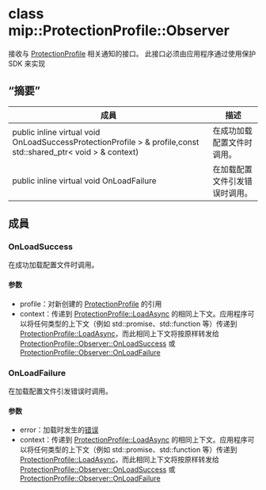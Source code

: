 # <a name="class-mipprotectionprofileobserver"></a>class mip::ProtectionProfile::Observer 
接收与 [ProtectionProfile](#classmip_1_1_protection_profile) 相关通知的接口。
此接口必须由应用程序通过使用保护 SDK 来实现
## <a name="summary"></a>“摘要”
 成員                        | 描述                                
--------------------------------|---------------------------------------------
public inline virtual void OnLoadSuccessProtectionProfile > & profile,const std::shared_ptr< void > & context) | 在成功加载配置文件时调用。
public inline virtual void OnLoadFailure | 在加载配置文件引发错误时调用。
## <a name="members"></a>成員
### <a name="onloadsuccess"></a>OnLoadSuccess
在成功加载配置文件时调用。
#### <a name="parameters"></a>参数
* profile：对新创建的 [ProtectionProfile](#classmip_1_1_protection_profile) 的引用
* context：传递到 [ProtectionProfile::LoadAsync](#classmip_1_1_protection_profile_1aeb141706dc10935931841fdb82d11031) 的相同上下文。应用程序可以将任何类型的上下文（例如 std::promise、std::function 等）传递到 [ProtectionProfile::LoadAsync](#classmip_1_1_protection_profile_1aeb141706dc10935931841fdb82d11031)，而此相同上下文将按原样转发给 [ProtectionProfile::Observer::OnLoadSuccess](#classmip_1_1_protection_profile_1_1_observer_1a31e73965ffb0bd152b3954b013faa773) 或 [ProtectionProfile::Observer::OnLoadFailure](#classmip_1_1_protection_profile_1_1_observer_1acdad73bb6a2dcc93295e0e16e422f291)
### <a name="onloadfailure"></a>OnLoadFailure
在加载配置文件引发错误时调用。
#### <a name="parameters"></a>参数
* error：加载时发生的[错误](#classmip_1_1_error) 
* context：传递到 [ProtectionProfile::LoadAsync](#classmip_1_1_protection_profile_1aeb141706dc10935931841fdb82d11031) 的相同上下文。应用程序可以将任何类型的上下文（例如 std::promise、std::function 等）传递到 [ProtectionProfile::LoadAsync](#classmip_1_1_protection_profile_1aeb141706dc10935931841fdb82d11031)，而此相同上下文将按原样转发给 [ProtectionProfile::Observer::OnLoadSuccess](#classmip_1_1_protection_profile_1_1_observer_1a31e73965ffb0bd152b3954b013faa773) 或 [ProtectionProfile::Observer::OnLoadFailure](#classmip_1_1_protection_profile_1_1_observer_1acdad73bb6a2dcc93295e0e16e422f291)